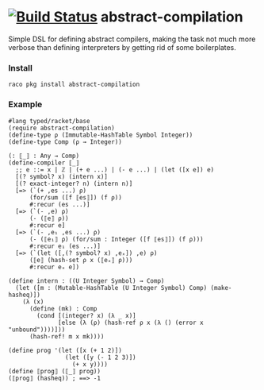 [![Build Status](https://travis-ci.org/philnguyen/abstract-compilation.svg?branch=master)](https://travis-ci.org/philnguyen/abstract-compilation) abstract-compilation
=========================================

Simple DSL for defining abstract compilers,
making the task not much more verbose than defining interpreters
by getting rid of some boilerplates.

### Install

```
raco pkg install abstract-compilation
```

### Example

```racket
#lang typed/racket/base
(require abstract-compilation)
(define-type ρ (Immutable-HashTable Symbol Integer))
(define-type Comp (ρ → Integer))

(: ⟦_⟧ : Any → Comp)
(define-compiler ⟦_⟧
  ;; e ::= x | ℤ | (+ e ...) | (- e ...) | (let ([x e]) e)
  [(? symbol? x) (intern x)]
  [(? exact-integer? n) (intern n)]
  [=> (`(+ ,es ...) ρ)
      (for/sum ([f ⟦es⟧]) (f ρ))
      #:recur (es ...)]
  [=> (`(- ,e) ρ)
      (- (⟦e⟧ ρ))
      #:recur e]
  [=> (`(- ,e₁ ,es ...) ρ)
      (- (⟦e₁⟧ ρ) (for/sum : Integer ([f ⟦es⟧]) (f ρ)))
      #:recur e₁ (es ...)]
  [=> (`(let ([,(? symbol? x) ,eₓ]) ,e) ρ)
      (⟦e⟧ (hash-set ρ x (⟦eₓ⟧ ρ)))
      #:recur eₓ e])

(define intern : ((U Integer Symbol) → Comp)
  (let ([m : (Mutable-HashTable (U Integer Symbol) Comp) (make-hasheq)])
    (λ (x)
      (define (mk) : Comp
        (cond [(integer? x) (λ _ x)]
              [else (λ (ρ) (hash-ref ρ x (λ () (error x "unbound"))))]))
      (hash-ref! m x mk))))
      
(define prog '(let ([x (+ 1 2)])
                (let ([y (- 1 2 3)])
                  (+ x y))))
(define ⟦prog⟧ (⟦_⟧ prog))
(⟦prog⟧ (hasheq)) ; ==> -1
```
